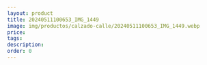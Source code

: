 ```yaml
---
layout: product
title: 20240511100653_IMG_1449
image: img/productos/calzado-calle/20240511100653_IMG_1449.webp
price: 
tags: 
description: 
order: 0
---
```

